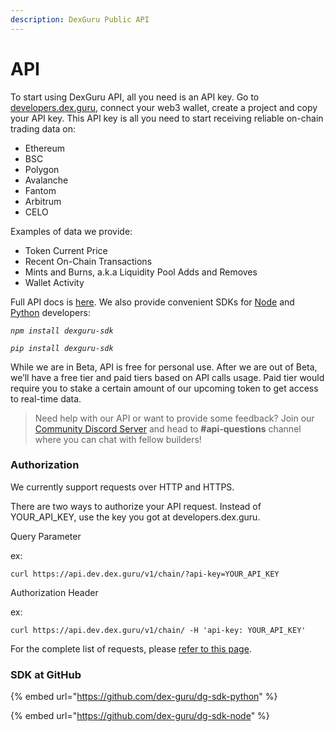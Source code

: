 ```yaml
---
description: DexGuru Public API
---
```


# API

To start using DexGuru API, all you need is an API key.  Go to [developers.dex.guru](https://developers.dex.guru), connect your web3 wallet, create a project and copy your API key. This API key is all you need to start receiving reliable on-chain trading data on:

* Ethereum
* BSC
* Polygon
* Avalanche
* Fantom
* Arbitrum
* CELO

Examples of data we provide:

* Token Current Price
* Recent On-Chain Transactions
* Mints and Burns, a.k.a Liquidity Pool Adds and Removes
* Wallet Activity

Full API docs is [here](https://api.dev.dex.guru/docs). We also provide convenient SDKs for [Node](https://www.npmjs.com/package/dexguru-sdk) and [Python](https://pypi.org/project/dexguru-sdk/) developers:

_`npm install dexguru-sdk`_

_`pip install dexguru-sdk`_

While we are in Beta, API is free for personal use. After we are out of Beta, we’ll have a free tier and paid tiers based on API calls usage. Paid tier would require you to stake a certain amount of our upcoming token to get access to real-time data.

> Need help with our API or want to provide some feedback? Join our [Community Discord Server](https://discord.gg/dPW8fzwzz9) and head to **#api-questions** channel where you can chat with fellow builders! &#x20;

### Authorization&#x20;

We currently support requests over HTTP and HTTPS.&#x20;

There are two ways to authorize your API request. Instead of YOUR\_API\_KEY, use the key you got at developers.dex.guru.

Query Parameter

ex:

`curl https://api.dev.dex.guru/v1/chain/?api-key=YOUR_API_KEY`

Authorization Header

ex:

`curl https://api.dev.dex.guru/v1/chain/ -H 'api-key: YOUR_API_KEY'`

For the complete list of requests, please [refer to this page](https://api.dev.dex.guru/docs).&#x20;





### SDK at GitHub

{% embed url="https://github.com/dex-guru/dg-sdk-python" %}

{% embed url="https://github.com/dex-guru/dg-sdk-node" %}
